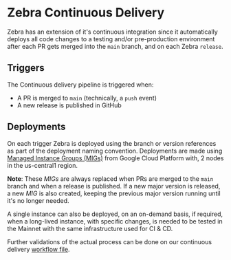 # Zebra Continuous Delivery

Zebra has an extension of it's continuous integration since it automatically deploys all
code changes to a testing and/or pre-production environment after each PR gets merged
into the `main` branch, and on each Zebra `release`.

## Triggers

The Continuous delivery pipeline is triggered when:

* A PR is merged to `main` (technically, a `push` event)
* A new release is published in GitHub

## Deployments

On each trigger Zebra is deployed using the branch or version references as part of
the deployment naming convention. Deployments are made using [Managed Instance Groups (MIGs)](https://cloud.google.com/compute/docs/instance-groups#managed_instance_groups)
from Google Cloud Platform with, 2 nodes in the us-central1 region.

**Note**: These *MIGs* are always replaced when PRs are merged to the `main` branch and
when a release is published. If a new major version is released, a new *MIG* is also 
created, keeping the previous major version running until it's no longer needed.

A single instance can also be deployed, on an on-demand basis, if required, when a
long-lived instance, with specific changes, is needed to be tested in the Mainnet with
the same infrastructure used for CI & CD.

Further validations of the actual process can be done on our continuous delivery [workflow file](https://github.com/ZcashFoundation/zebra/blob/main/.github/workflows/continous-delivery.yml).
